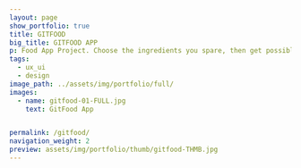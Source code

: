 ```yaml
---
layout: page
show_portfolio: true
title: GITFOOD
big_title: GITFOOD APP
p: Food App Project. Choose the ingredients you spare, then get possible fantastic and tasty recipes.
tags:
  - ux_ui
  - design
image_path: ../assets/img/portfolio/full/
images:
  - name: gitfood-01-FULL.jpg
    text: GitFood App


permalink: /gitfood/
navigation_weight: 2
preview: assets/img/portfolio/thumb/gitfood-THMB.jpg
---
```

